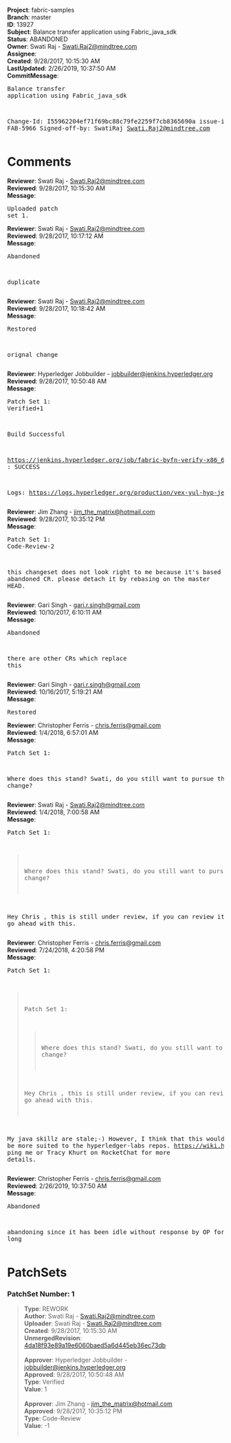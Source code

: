 <strong>Project</strong>: fabric-samples<br><strong>Branch</strong>: master<br><strong>ID</strong>: 13927<br><strong>Subject</strong>: Balance transfer application using Fabric_java_sdk<br><strong>Status</strong>: ABANDONED<br><strong>Owner</strong>: Swati Raj - Swati.Raj2@mindtree.com<br><strong>Assignee</strong>:<br><strong>Created</strong>: 9/28/2017, 10:15:30 AM<br><strong>LastUpdated</strong>: 2/26/2019, 10:37:50 AM<br><strong>CommitMessage</strong>:<br><pre>Balance transfer application using Fabric_java_sdk

Change-Id: I55962204ef71f69bc88c79fe2259f7cb8365690a
issue-id : FAB-5966
Signed-off-by: SwatiRaj <Swati.Raj2@mindtree.com>
</pre><h1>Comments</h1><strong>Reviewer</strong>: Swati Raj - Swati.Raj2@mindtree.com<br><strong>Reviewed</strong>: 9/28/2017, 10:15:30 AM<br><strong>Message</strong>: <pre>Uploaded patch set 1.</pre><strong>Reviewer</strong>: Swati Raj - Swati.Raj2@mindtree.com<br><strong>Reviewed</strong>: 9/28/2017, 10:17:12 AM<br><strong>Message</strong>: <pre>Abandoned

duplicate</pre><strong>Reviewer</strong>: Swati Raj - Swati.Raj2@mindtree.com<br><strong>Reviewed</strong>: 9/28/2017, 10:18:42 AM<br><strong>Message</strong>: <pre>Restored

orignal change</pre><strong>Reviewer</strong>: Hyperledger Jobbuilder - jobbuilder@jenkins.hyperledger.org<br><strong>Reviewed</strong>: 9/28/2017, 10:50:48 AM<br><strong>Message</strong>: <pre>Patch Set 1: Verified+1

Build Successful 

https://jenkins.hyperledger.org/job/fabric-byfn-verify-x86_64/92/ : SUCCESS

Logs: https://logs.hyperledger.org/production/vex-yul-hyp-jenkins-1/fabric-byfn-verify-x86_64/92</pre><strong>Reviewer</strong>: Jim Zhang - jim_the_matrix@hotmail.com<br><strong>Reviewed</strong>: 9/28/2017, 10:35:12 PM<br><strong>Message</strong>: <pre>Patch Set 1: Code-Review-2

this changeset does not look right to me because it's based on an abandoned CR. please detach it by rebasing on the master HEAD.</pre><strong>Reviewer</strong>: Gari Singh - gari.r.singh@gmail.com<br><strong>Reviewed</strong>: 10/10/2017, 6:10:11 AM<br><strong>Message</strong>: <pre>Abandoned

there are other CRs which replace this</pre><strong>Reviewer</strong>: Gari Singh - gari.r.singh@gmail.com<br><strong>Reviewed</strong>: 10/16/2017, 5:19:21 AM<br><strong>Message</strong>: <pre>Restored</pre><strong>Reviewer</strong>: Christopher Ferris - chris.ferris@gmail.com<br><strong>Reviewed</strong>: 1/4/2018, 6:57:01 AM<br><strong>Message</strong>: <pre>Patch Set 1:

Where does this stand? Swati, do you still want to pursue this change?</pre><strong>Reviewer</strong>: Swati Raj - Swati.Raj2@mindtree.com<br><strong>Reviewed</strong>: 1/4/2018, 7:00:58 AM<br><strong>Message</strong>: <pre>Patch Set 1:

> Where does this stand? Swati, do you still want to pursue this
 > change?

Hey Chris , this is still under review, if you can review it , I can go ahead with this.</pre><strong>Reviewer</strong>: Christopher Ferris - chris.ferris@gmail.com<br><strong>Reviewed</strong>: 7/24/2018, 4:20:58 PM<br><strong>Message</strong>: <pre>Patch Set 1:

> Patch Set 1:
> 
> > Where does this stand? Swati, do you still want to pursue this
>  > change?
> 
> Hey Chris , this is still under review, if you can review it , I can go ahead with this.

My java skillz are stale;-) However, I think that this would likely be more suited to the hyperledger-labs repos. https://wiki.hyperledger.org/labs ping me or Tracy Khurt on RocketChat for more details.</pre><strong>Reviewer</strong>: Christopher Ferris - chris.ferris@gmail.com<br><strong>Reviewed</strong>: 2/26/2019, 10:37:50 AM<br><strong>Message</strong>: <pre>Abandoned

abandoning since it has been idle without response by OP for too long</pre><h1>PatchSets</h1><h3>PatchSet Number: 1</h3><blockquote><strong>Type</strong>: REWORK<br><strong>Author</strong>: Swati Raj - Swati.Raj2@mindtree.com<br><strong>Uploader</strong>: Swati Raj - Swati.Raj2@mindtree.com<br><strong>Created</strong>: 9/28/2017, 10:15:30 AM<br><strong>UnmergedRevision</strong>: [4da18f93e89a19e6060baed5a6d445eb36ec73db](https://github.com/hyperledger-gerrit-archive/fabric-samples/commit/4da18f93e89a19e6060baed5a6d445eb36ec73db)<br><br><strong>Approver</strong>: Hyperledger Jobbuilder - jobbuilder@jenkins.hyperledger.org<br><strong>Approved</strong>: 9/28/2017, 10:50:48 AM<br><strong>Type</strong>: Verified<br><strong>Value</strong>: 1<br><br><strong>Approver</strong>: Jim Zhang - jim_the_matrix@hotmail.com<br><strong>Approved</strong>: 9/28/2017, 10:35:12 PM<br><strong>Type</strong>: Code-Review<br><strong>Value</strong>: -1<br><br></blockquote>